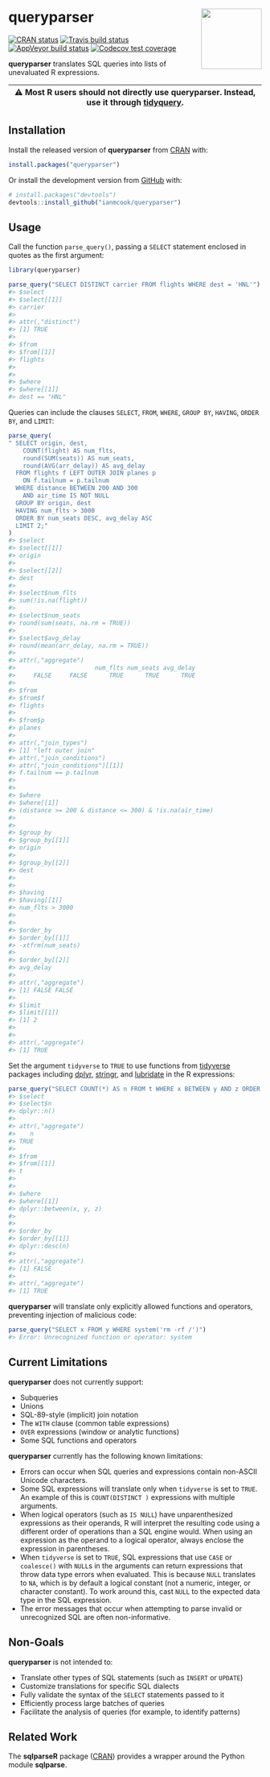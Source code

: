 
<!-- README.md is generated from README.Rmd. Please edit that file -->

# queryparser <img src="man/figures/logo.png" align="right" width="120" />

<!-- badges: start -->

[![CRAN
status](https://www.r-pkg.org/badges/version/queryparser)](https://cran.r-project.org/package=queryparser)
[![Travis build
status](https://travis-ci.org/ianmcook/queryparser.svg?branch=master)](https://travis-ci.org/ianmcook/queryparser)
[![AppVeyor build
status](https://ci.appveyor.com/api/projects/status/github/ianmcook/queryparser?branch=master&svg=true)](https://ci.appveyor.com/project/ianmcook/queryparser)
[![Codecov test
coverage](https://codecov.io/gh/ianmcook/queryparser/branch/master/graph/badge.svg)](https://codecov.io/gh/ianmcook/queryparser?branch=master)
<!-- badges: end -->

**queryparser** translates SQL queries into lists of unevaluated R
expressions.

| ⚠️ Most R users should not directly use queryparser. Instead, use it through [tidyquery](https://github.com/ianmcook/tidyquery). |
| -------------------------------------------------------------------------------------------------------------------------------- |

## Installation

Install the released version of **queryparser** from
[CRAN](https://CRAN.R-project.org/package=queryparser) with:

``` r
install.packages("queryparser")
```

Or install the development version from
[GitHub](https://github.com/ianmcook/queryparser) with:

``` r
# install.packages("devtools")
devtools::install_github("ianmcook/queryparser")
```

## Usage

Call the function `parse_query()`, passing a `SELECT` statement enclosed
in quotes as the first argument:

``` r
library(queryparser)

parse_query("SELECT DISTINCT carrier FROM flights WHERE dest = 'HNL'")
#> $select
#> $select[[1]]
#> carrier
#> 
#> attr(,"distinct")
#> [1] TRUE
#> 
#> $from
#> $from[[1]]
#> flights
#> 
#> 
#> $where
#> $where[[1]]
#> dest == "HNL"
```

Queries can include the clauses `SELECT`, `FROM`, `WHERE`, `GROUP BY`,
`HAVING`, `ORDER BY`, and `LIMIT`:

``` r
parse_query(
" SELECT origin, dest,
    COUNT(flight) AS num_flts,
    round(SUM(seats)) AS num_seats,
    round(AVG(arr_delay)) AS avg_delay
  FROM flights f LEFT OUTER JOIN planes p
    ON f.tailnum = p.tailnum
  WHERE distance BETWEEN 200 AND 300
    AND air_time IS NOT NULL
  GROUP BY origin, dest
  HAVING num_flts > 3000
  ORDER BY num_seats DESC, avg_delay ASC
  LIMIT 2;"
)
#> $select
#> $select[[1]]
#> origin
#> 
#> $select[[2]]
#> dest
#> 
#> $select$num_flts
#> sum(!is.na(flight))
#> 
#> $select$num_seats
#> round(sum(seats, na.rm = TRUE))
#> 
#> $select$avg_delay
#> round(mean(arr_delay, na.rm = TRUE))
#> 
#> attr(,"aggregate")
#>                      num_flts num_seats avg_delay 
#>     FALSE     FALSE      TRUE      TRUE      TRUE 
#> 
#> $from
#> $from$f
#> flights
#> 
#> $from$p
#> planes
#> 
#> attr(,"join_types")
#> [1] "left outer join"
#> attr(,"join_conditions")
#> attr(,"join_conditions")[[1]]
#> f.tailnum == p.tailnum
#> 
#> 
#> $where
#> $where[[1]]
#> (distance >= 200 & distance <= 300) & !is.na(air_time)
#> 
#> 
#> $group_by
#> $group_by[[1]]
#> origin
#> 
#> $group_by[[2]]
#> dest
#> 
#> 
#> $having
#> $having[[1]]
#> num_flts > 3000
#> 
#> 
#> $order_by
#> $order_by[[1]]
#> -xtfrm(num_seats)
#> 
#> $order_by[[2]]
#> avg_delay
#> 
#> attr(,"aggregate")
#> [1] FALSE FALSE
#> 
#> $limit
#> $limit[[1]]
#> [1] 2
#> 
#> 
#> attr(,"aggregate")
#> [1] TRUE
```

Set the argument `tidyverse` to `TRUE` to use functions from
[tidyverse](https://www.tidyverse.org) packages including
[dplyr](https://dplyr.tidyverse.org),
[stringr](https://stringr.tidyverse.org), and
[lubridate](https://lubridate.tidyverse.org) in the R expressions:

``` r
parse_query("SELECT COUNT(*) AS n FROM t WHERE x BETWEEN y AND z ORDER BY n DESC", tidyverse = TRUE)
#> $select
#> $select$n
#> dplyr::n()
#> 
#> attr(,"aggregate")
#>    n 
#> TRUE 
#> 
#> $from
#> $from[[1]]
#> t
#> 
#> 
#> $where
#> $where[[1]]
#> dplyr::between(x, y, z)
#> 
#> 
#> $order_by
#> $order_by[[1]]
#> dplyr::desc(n)
#> 
#> attr(,"aggregate")
#> [1] FALSE
#> 
#> attr(,"aggregate")
#> [1] TRUE
```

**queryparser** will translate only explicitly allowed functions and
operators, preventing injection of malicious code:

``` r
parse_query("SELECT x FROM y WHERE system('rm -rf /')")
#> Error: Unrecognized function or operator: system
```

## Current Limitations

**queryparser** does not currently support:

  - Subqueries
  - Unions
  - SQL-89-style (implicit) join notation
  - The `WITH` clause (common table expressions)
  - `OVER` expressions (window or analytic functions)
  - Some SQL functions and operators

**queryparser** currently has the following known limitations:

  - Errors can occur when SQL queries and expressions contain non-ASCII
    Unicode characters.
  - Some SQL expressions will translate only when `tidyverse` is set to
    `TRUE`. An example of this is `COUNT(DISTINCT )` expressions with
    multiple arguments.
  - When logical operators (such as `IS NULL`) have unparenthesized
    expressions as their operands, R will interpret the resulting code
    using a different order of operations than a SQL engine would. When
    using an expression as the operand to a logical operator, always
    enclose the expression in parentheses.
  - When `tidyverse` is set to `TRUE`, SQL expressions that use `CASE`
    or `coalesce()` with `NULL`s in the arguments can return expressions
    that throw data type errors when evaluated. This is because `NULL`
    translates to `NA`, which is by default a logical constant (not a
    numeric, integer, or character constant). To work around this, cast
    `NULL` to the expected data type in the SQL expression.
  - The error messages that occur when attempting to parse invalid or
    unrecognized SQL are often non-informative.

## Non-Goals

**queryparser** is not intended to:

  - Translate other types of SQL statements (such as `INSERT` or
    `UPDATE`)
  - Customize translations for specific SQL dialects
  - Fully validate the syntax of the `SELECT` statements passed to it
  - Efficiently process large batches of queries
  - Facilitate the analysis of queries (for example, to identify
    patterns)

## Related Work

The **sqlparseR** package
([CRAN](https://cran.r-project.org/package=sqlparseR)) provides a
wrapper around the Python module **sqlparse**.
